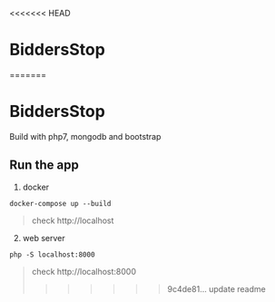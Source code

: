 <<<<<<< HEAD
# BiddersStop
=======
# BiddersStop

Build with php7, mongodb and bootstrap

## Run the app
1. docker
```
docker-compose up --build
```
> check http://localhost

2. web server
```
php -S localhost:8000
```
> check http://localhost:8000
>>>>>>> 9c4de81... update readme
